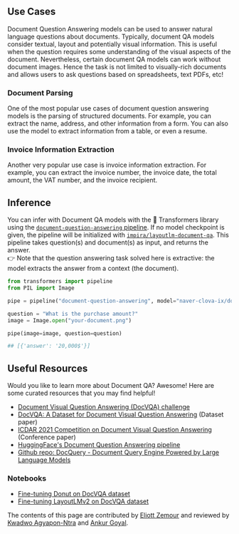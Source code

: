 ## Use Cases

Document Question Answering models can be used to answer natural language questions about documents. Typically, document QA models consider textual, layout and potentially visual information. This is useful when the question requires some understanding of the visual aspects of the document.
Nevertheless, certain document QA models can work without document images. Hence the task is not limited to visually-rich documents and allows users to ask questions based on spreadsheets, text PDFs, etc!

### Document Parsing

One of the most popular use cases of document question answering models is the parsing of structured documents. For example, you can extract the name, address, and other information from a form. You can also use the model to extract information from a table, or even a resume.

### Invoice Information Extraction

Another very popular use case is invoice information extraction. For example, you can extract the invoice number, the invoice date, the total amount, the VAT number, and the invoice recipient.

## Inference

You can infer with Document QA models with the 🤗 Transformers library using the [`document-question-answering` pipeline](https://huggingface.co/docs/transformers/en/main_classes/pipelines#transformers.DocumentQuestionAnsweringPipeline). If no model checkpoint is given, the pipeline will be initialized with [`impira/layoutlm-document-qa`](https://huggingface.co/impira/layoutlm-document-qa). This pipeline takes question(s) and document(s) as input, and returns the answer.  
👉 Note that the question answering task solved here is extractive: the model extracts the answer from a context (the document).


```python
from transformers import pipeline
from PIL import Image

pipe = pipeline("document-question-answering", model="naver-clova-ix/donut-base-finetuned-docvqa")

question = "What is the purchase amount?"
image = Image.open("your-document.png")

pipe(image=image, question=question)

## [{'answer': '20,000$'}]
```

## Useful Resources

Would you like to learn more about Document QA? Awesome! Here are some curated resources that you may find helpful!

- [Document Visual Question Answering (DocVQA) challenge](https://rrc.cvc.uab.es/?ch=17)
- [DocVQA: A Dataset for Document Visual Question Answering](https://arxiv.org/abs/2007.00398) (Dataset paper)
- [ICDAR 2021 Competition on Document Visual Question Answering](https://lilianweng.github.io/lil-log/2020/10/29/open-domain-question-answering.html) (Conference paper)
- [HuggingFace's Document Question Answering pipeline](https://huggingface.co/docs/transformers/en/main_classes/pipelines#transformers.DocumentQuestionAnsweringPipeline)
- [Github repo: DocQuery - Document Query Engine Powered by Large Language Models](https://github.com/impira/docquery)

### Notebooks

- [Fine-tuning Donut on DocVQA dataset](https://github.com/NielsRogge/Transformers-Tutorials/tree/0ea77f29d01217587d7e32a848f3691d9c15d6ab/Donut/DocVQA)
- [Fine-tuning LayoutLMv2 on DocVQA dataset](https://github.com/NielsRogge/Transformers-Tutorials/tree/1b4bad710c41017d07a8f63b46a12523bfd2e835/LayoutLMv2/DocVQA)

The contents of this page are contributed by [Eliott Zemour](https://huggingface.co/eliolio) and reviewed by [Kwadwo Agyapon-Ntra](https://huggingface.co/KayO) and [Ankur Goyal](https://huggingface.co/ankrgyl).